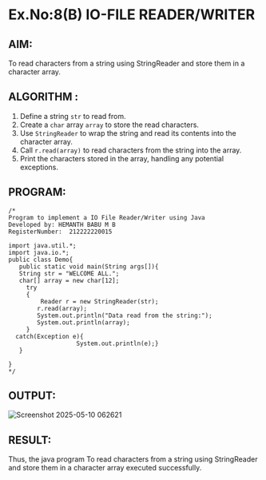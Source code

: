 # Ex.No:8(B) IO-FILE READER/WRITER
## AIM:
To read characters from a string using StringReader and store them in a character array.

## ALGORITHM :

1. Define a string `str` to read from.
2. Create a `char` array `array` to store the read characters.
3. Use `StringReader` to wrap the string and read its contents into the character array.
4. Call `r.read(array)` to read characters from the string into the array.
5. Print the characters stored in the array, handling any potential exceptions.



## PROGRAM:
 ```
/*
Program to implement a IO File Reader/Writer using Java
Developed by: HEMANTH BABU M B
RegisterNumber:  212222220015

import java.util.*;
import java.io.*;
public class Demo{
    public static void main(String args[]){
    String str = "WELCOME ALL.";
    char[] array = new char[12];
      try
      {
          Reader r = new StringReader(str);
         r.read(array);
         System.out.println("Data read from the string:");
         System.out.println(array);
      }
   catch(Exception e){
                    System.out.println(e);}
    }
                    
}
*/
```


## OUTPUT:


![Screenshot 2025-05-10 062621](https://github.com/user-attachments/assets/cf313115-0581-4ec6-b740-6eb137e1e1f4)

## RESULT:
Thus, the java program To read characters from a string using StringReader and store them in a character array executed successfully.



